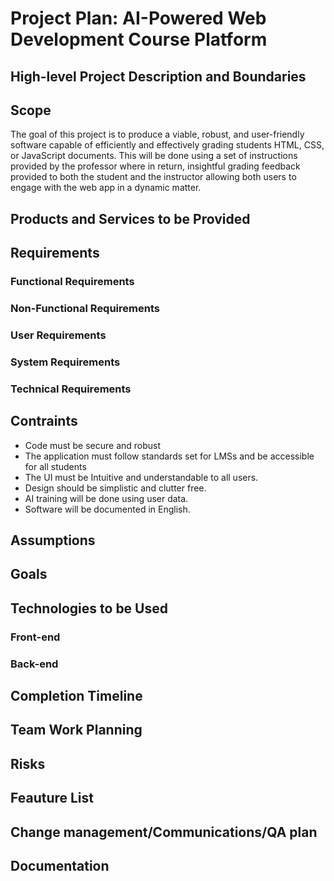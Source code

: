 # Project Plan: AI-Powered Web Development Course Platform

## High-level Project Description and Boundaries

## Scope
The goal of this project is to produce a viable, robust, and user-friendly software capable of efficiently and effectively grading students HTML, CSS, or JavaScript documents. This will be done using a set of instructions provided by the professor where in return, insightful grading feedback provided to both the student and the instructor allowing both users to engage with the web app in a dynamic matter.

## Products and Services to be Provided

## Requirements

### Functional Requirements

### Non-Functional Requirements

### User Requirements

### System Requirements

### Technical Requirements

## Contraints
- Code must be secure and robust
- The application must follow standards set for LMSs and be accessible for all students
- The UI must be Intuitive and understandable to all users.
- Design should be simplistic and clutter free.
- AI training will be done using user data.
- Software will be documented in English.

## Assumptions

## Goals

## Technologies to be Used

### Front-end

### Back-end

## Completion Timeline

## Team Work Planning

## Risks

## Feauture List

## Change management/Communications/QA plan

## Documentation